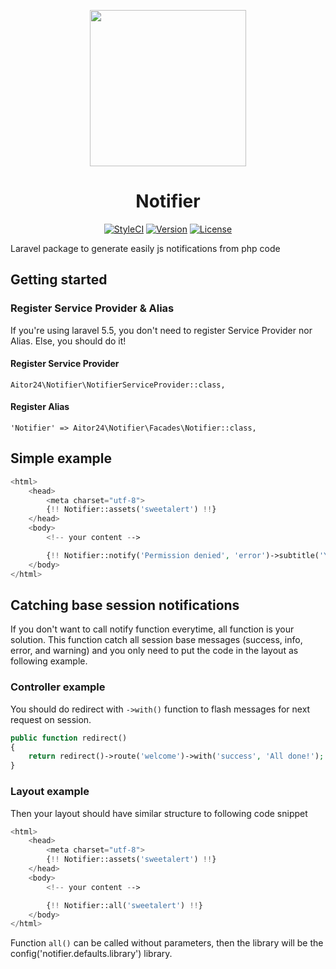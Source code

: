 <p align="center"><img height="250" src="https://i.imgur.com/pKVquiT.png"></p>

<h1 align="center">Notifier</h1>

<p align="center">
    <a href="https://styleci.io/repos/97416845"><img src="https://styleci.io/repos/97416845/shield?style=flat&branch=master" alt="StyleCI"></a>
    <a href="https://github.com/24aitor/Notifier/releases"><img src="https://poser.pugx.org/aitor24/notifier/v/stable.svg" alt="Version"></a>
    <a href="https://raw.githubusercontent.com/24aitor/Notifier/master/LICENSE"><img src="https://poser.pugx.org/aitor24/notifier/license.svg" alt="License"></a>
</p>

Laravel package to generate easily js notifications from php code

## Getting started

### Register Service Provider & Alias

If you're using laravel 5.5, you don't need to register Service Provider nor Alias. Else, you should do it!

#### Register Service Provider

```
Aitor24\Notifier\NotifierServiceProvider::class,
```

#### Register Alias

```
'Notifier' => Aitor24\Notifier\Facades\Notifier::class,
```


## Simple example

```php
<html>
    <head>
        <meta charset="utf-8">
        {!! Notifier::assets('sweetalert') !!}
    </head>
    <body>
        <!-- your content -->

        {!! Notifier::notify('Permission denied', 'error')->subtitle('You have not access to this site!') !!}
    </body>
</html>
```

## Catching base session notifications

If you don't want to call notify function everytime, all function is your solution. This function catch all session base messages (success, info, error, and warning) and you only need to put the code in the layout as following example.

### Controller example

You should do redirect with ``->with()`` function to flash messages for next request on session.

```php
public function redirect()
{
    return redirect()->route('welcome')->with('success', 'All done!');
}
```

### Layout example

Then your layout should have similar structure to following code snippet

```php
<html>
    <head>
        <meta charset="utf-8">
        {!! Notifier::assets('sweetalert') !!}
    </head>
    <body>
        <!-- your content -->

        {!! Notifier::all('sweetalert') !!}
    </body>
</html>
```

Function ``all()`` can be called without parameters, then the library will be the config('notifier.defaults.library') library.
